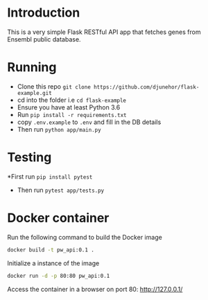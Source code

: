 # Introduction
This is a very simple Flask RESTful API app that fetches genes from Ensembl public database.

# Running
* Clone this repo `git clone https://github.com/djunehor/flask-example.git`
* cd into the folder i.e `cd flask-example`
* Ensure you have at least Python 3.6
* Run `pip install -r requirements.txt`
* copy `.env.example` to `.env` and fill in the DB details
* Then run `python app/main.py`

# Testing
*First run `pip install pytest`
* Then run `pytest app/tests.py`

# Docker container
Run the following command to build the Docker image

```bash
docker build -t pw_api:0.1 .
```

Initialize a instance of the image 

```bash
docker run -d -p 80:80 pw_api:0.1
```

Access the container in a browser on port 80: http://127.0.0.1/
